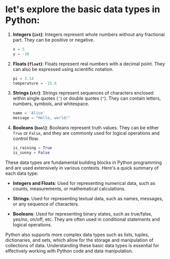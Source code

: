 # **let's explore the basic data types in Python:**

1. **Integers (`int`)**: Integers represent whole numbers without any fractional part. They can be positive or negative.

    ```python
    x = 5
    y = -10
    ```

2. **Floats (`float`)**: Floats represent real numbers with a decimal point. They can also be expressed using scientific notation.

    ```python
    pi = 3.14
    temperature = -15.6
    ```

3. **Strings (`str`)**: Strings represent sequences of characters enclosed within single quotes (`'`) or double quotes (`"`). They can contain letters, numbers, symbols, and whitespace.

    ```python
    name = 'Alice'
    message = "Hello, world!"
    ```

4. **Booleans (`bool`)**: Booleans represent truth values. They can be either `True` or `False`, and they are commonly used for logical operations and control flow.

    ```python
    is_raining = True
    is_sunny = False
    ```

These data types are fundamental building blocks in Python programming and are used extensively in various contexts. Here's a quick summary of each data type:

- **Integers and Floats**: Used for representing numerical data, such as counts, measurements, or mathematical calculations.
  
- **Strings**: Used for representing textual data, such as names, messages, or any sequence of characters.

- **Booleans**: Used for representing binary states, such as true/false, yes/no, on/off, etc. They are often used in conditional statements and logical operations.

Python also supports more complex data types such as lists, tuples, dictionaries, and sets, which allow for the storage and manipulation of collections of data. Understanding these basic data types is essential for effectively working with Python code and data manipulation.